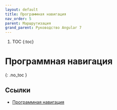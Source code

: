 ```yaml
---
layout: default
title: Программная навигация
nav_order: 5
parent: Маршрутизация
grand_parent: Руководство Angular 7
---
```


<!-- prettier-ignore-start -->
1. TOC
{:toc}

# Программная навигация
{: .no_toc }
<!-- prettier-ignore-end -->

## Ссылки

- [Программная навигация](https://metanit.com/web/angular2/7.5.php)
